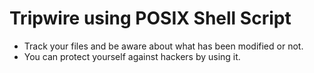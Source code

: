 # Tripwire using POSIX Shell Script

* Track your files and be aware about what has been modified or not.
* You can protect yourself against hackers by using it.

